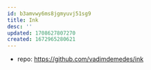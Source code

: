 ```yaml
---
id: b3amvwy6ms8jgmyuvj51sg9
title: Ink
desc: ''
updated: 1708627807270
created: 1672965280621
---
```


- repo: https://github.com/vadimdemedes/ink